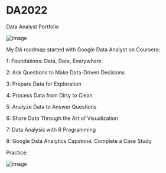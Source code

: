 # DA2022

  Data Analyst Portfolio
  
  ![image](https://user-images.githubusercontent.com/62079264/179235153-98ba05fb-c149-4da1-be5a-b8df306759e1.png)


My DA roadmap started with Google Data Analyst on Coursera:

  1: Foundations: Data, Data, Everywhere
  
  2: Ask Questions to Make Data-Driven Decisions
  
  3: Prepare Data for Exploration
  
  4: Process Data from Dirty to Clean
  
  5: Analyze Data to Answer Questions
  
  6: Share Data Through the Art of Visualization
  
  7: Data Analysis with R Programming
  
  8: Google Data Analytics Capstone: Complete a Case Study

  
  
  
  
  Practice:
  
  
  
  ![image](https://user-images.githubusercontent.com/62079264/179236355-70f0556a-2c38-424d-90bf-26d4cd06369f.png)

